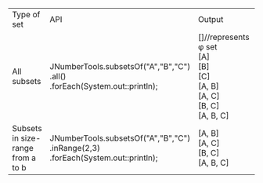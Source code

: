 <table>
<tr>
<td>Type of set</td>
<td>API</td>
<td>Output</td>
<td>Count</td>
</tr>
    
<tr>
<td>All subsets</td>
<td>JNumberTools.subsetsOf("A","B","C")<br>.all()<br>.forEach(System.out::println); </td>
<td>
[]//represents φ set <br>
[A]<br>
[B]<br>
[C]<br>
[A, B]<br>
[A, C]<br>
[B, C]<br>
[A, B, C]</td>
<td>2<sup>n</sup> </td>
</tr>

<tr>
<td>Subsets in size-range from a to b</td>
<td>JNumberTools.subsetsOf("A","B","C")<br>.inRange(2,3)<br>.forEach(System.out::println);</td>
<td>[A, B]<br>[A, C]<br>[B, C]<br>[A, B, C]</td>
<td>∑ <sup>n</sup>C<sub>i</sub> for i= a to b</td>
</tr>
</table>
